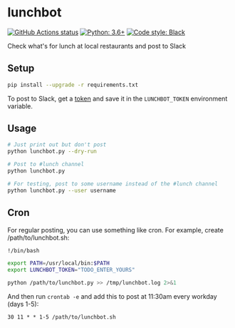 # lunchbot

[![GitHub Actions status](https://github.com/hugovk/lunchbot/workflows/Test/badge.svg)](https://github.com/hugovk/lunchbot/actions)
[![Python: 3.6+](https://img.shields.io/badge/python-3.6+-blue.svg)](https://www.python.org/downloads/)
[![Code style: Black](https://img.shields.io/badge/code%20style-Black-000000.svg)](https://github.com/psf/black)

Check what's for lunch at local restaurants and post to Slack

## Setup

```bash
pip install --upgrade -r requirements.txt
```

To post to Slack, get a [token](https://github.com/juanpabloaj/slacker-cli#tokens) and save it in the `LUNCHBOT_TOKEN` environment variable.

## Usage

```bash
# Just print out but don't post
python lunchbot.py --dry-run

# Post to #lunch channel
python lunchbot.py

# For testing, post to some username instead of the #lunch channel
python lunchbot.py --user username
```

## Cron

For regular posting, you can use something like cron. For example, create /path/to/lunchbot.sh:
```bash
!/bin/bash

export PATH=/usr/local/bin:$PATH
export LUNCHBOT_TOKEN="TODO_ENTER_YOURS"

python /path/to/lunchbot.py >> /tmp/lunchbot.log 2>&1
```

And then run `crontab -e` and add this to post at 11:30am every workday (days 1-5):
```
30 11 * * 1-5 /path/to/lunchbot.sh
```
